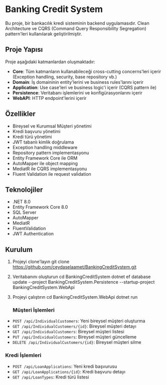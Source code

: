 # Banking Credit System

Bu proje, bir bankacılık kredi sisteminin backend uygulamasıdır. Clean Architecture ve CQRS (Command Query Responsibility Segregation) pattern'leri kullanılarak geliştirilmiştir.

## Proje Yapısı

Proje aşağıdaki katmanlardan oluşmaktadır:

- **Core**: Tüm katmanların kullanabileceği cross-cutting concerns'leri içerir (Exception handling, security, base repository vb.)
- **Domain**: İş domaininin entity'lerini ve business rules'larını içerir
- **Application**: Use case'leri ve business logic'i içerir (CQRS pattern ile)
- **Persistence**: Veritabanı işlemlerini ve konfigürasyonlarını içerir
- **WebAPI**: HTTP endpoint'lerini içerir

## Özellikler

- Bireysel ve Kurumsal Müşteri yönetimi
- Kredi başvuru yönetimi
- Kredi türü yönetimi
- JWT tabanlı kimlik doğrulama
- Exception handling middleware
- Repository pattern implementasyonu
- Entity Framework Core ile ORM
- AutoMapper ile object mapping
- MediatR ile CQRS implementasyonu
- Fluent Validation ile request validation

## Teknolojiler

- .NET 8.0
- Entity Framework Core 8.0
- SQL Server
- AutoMapper
- MediatR
- FluentValidation
- JWT Authentication

## Kurulum

1. Projeyi clone'layın
   git clone https://github.com/ceydaselaamet/BankingCreditSystem.git
   
2. Veritabanını oluşturun
   cd BankingCreditSystem
   dotnet ef database update --project BankingCreditSystem.Persistence --startup-project BankingCreditSystem.WebApi
   
3. Projeyi çalıştırın
   cd BankingCreditSystem.WebApi
   dotnet run

   ### Müşteri İşlemleri

- `POST /api/IndividualCustomers`: Yeni bireysel müşteri oluşturma
- `GET /api/IndividualCustomers/{id}`: Bireysel müşteri detayı
- `GET /api/IndividualCustomers`: Bireysel müşteri listesi
- `PUT /api/IndividualCustomers`: Bireysel müşteri güncelleme
- `DELETE /api/IndividualCustomers/{id}`: Bireysel müşteri silme

### Kredi İşlemleri

- `POST /api/LoanApplications`: Yeni kredi başvurusu
- `GET /api/LoanApplications/{id}`: Kredi başvuru detayı
- `GET /api/LoanTypes`: Kredi türü listesi
